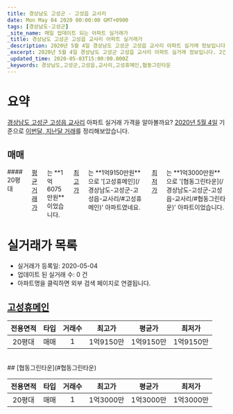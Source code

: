 ```yaml
---
title: 경상남도 고성군 - 고성읍 교사리
date: Mon May 04 2020 00:00:00 GMT+0900
tags: [경상남도-고성군]
_site_name: 매일 업데이트 되는 아파트 실거래가
_title: 경상남도 고성군 고성읍 교사리 아파트 실거래가
_description: 2020년 5월 4일 경상남도 고성군 고성읍 교사리 아파트 실거래 정보입니다. 2건 아파트 정보가 있습니다.
_excerpt: 2020년 5월 4일 경상남도 고성군 고성읍 교사리 아파트 실거래 정보입니다. 2건 아파트 정보가 있습니다.
_updated_time: 2020-05-03T15:00:00.000Z
_keywords: 경상남도,고성군,고성읍,교사리,고성휴메인,협동그린타운
---
```





# 요약
<ins>경상남도 고성군 고성읍 교사리</ins> 아파트 실거래 가격을 알아볼까요? <ins>2020년 5월 4일</ins> 기준으로 <ins>이번달, 지난달 거래</ins>를 정리해보았습니다.

## 매매
<div class="container">
<div class="twelve columns" markdown="1">
#### 20평대
<ins>평균 거래가</ins>는 **1억6075만원**이었습니다. <ins>최고가</ins>는 **1억9150만원**으로 '[고성휴메인](/경상남도-고성군-고성읍-교사리/#고성휴메인)' 아파트였네요. <ins>최저가</ins>는 **1억3000만원**으로 '[협동그린타운](/경상남도-고성군-고성읍-교사리/#협동그린타운)' 아파트이었습니다.
</div>
</div>



# 실거래가 목록
- 실거래가 등록일: 2020-05-04
- 업데이트 된 실거래 수: 0 건
- 아파트명을 클릭하면 외부 검색 페이지로 연결됩니다.

## [고성휴메인](#고성휴메인)

|전용면적|타입|거래수|최고가|평균가|최저가|
|:---:|:---:|:---:|:---:|:---:|:---:|
|20평대|<span class="deal-type-1">매매</span>|1|1억9150만|1억9150만|1억9150만|

<br/>
## [협동그린타운](#협동그린타운)

|전용면적|타입|거래수|최고가|평균가|최저가|
|:---:|:---:|:---:|:---:|:---:|:---:|
|20평대|<span class="deal-type-1">매매</span>|1|1억3000만|1억3000만|1억3000만|

<br/>



